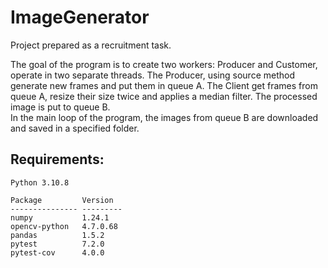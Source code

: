 # ImageGenerator

Project prepared as a recruitment task. 

The goal of the program is to create two workers: Producer and Customer, operate in two separate threads. 
The Producer, using source method generate new frames and put them in queue A. 
The Client get frames from queue A, resize their size twice and applies a median filter. The processed image is put to queue B.  
In the main loop of the program, the images from queue B are downloaded and saved in a specified folder.

## Requirements:
```
Python 3.10.8

Package         Version
--------------- ---------
numpy           1.24.1
opencv-python   4.7.0.68
pandas          1.5.2
pytest          7.2.0
pytest-cov      4.0.0
```
